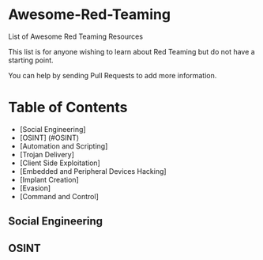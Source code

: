 # Awesome-Red-Teaming
List of Awesome Red Teaming Resources

This list is for anyone wishing to learn about Red Teaming but do not have a starting point.

You can help by sending Pull Requests to add more information.

Table of Contents
=================

 * [Social Engineering] 
 * [OSINT] (#OSINT) 
 * [Automation and Scripting]
 * [Trojan Delivery]
 * [Client Side Exploitation]
 * [Embedded and Peripheral Devices Hacking]
 * [Implant Creation]
 * [Evasion]
 * [Command and Control]



## Social Engineering


## OSINT
